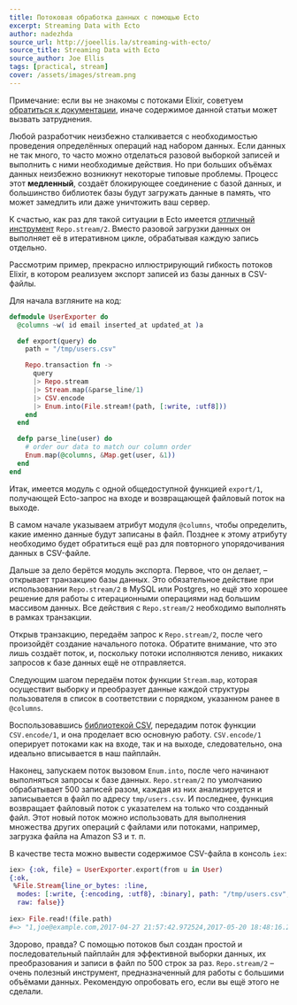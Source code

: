 ```yaml
---
title: Потоковая обработка данных с помощью Ecto
excerpt: Streaming Data with Ecto
author: nadezhda
source_url: http://joeellis.la/streaming-with-ecto/
source_title: Streaming Data with Ecto
source_author: Joe Ellis
tags: [practical, stream]
cover: /assets/images/stream.png
---
```

Примечание: если вы не знакомы с потоками Elixir, советуем [обратиться к документации](http://elixir-lang.org/getting-started/enumerables-and-streams.html#streams), иначе содержимое данной статьи может вызвать затруднения.

Любой разработчик неизбежно сталкивается с необходимостью проведения определённых операций над набором данных. Если данных не так много, то часто можно отделаться разовой выборкой записей и выполнить с ними необходимые действия. Но при больших объёмах данных неизбежно возникнут некоторые типовые проблемы. Процесс этот **медленный**, создаёт блокирующее соединение с базой данных, и большинство библиотек базы будут загружать данные в память, что может замедлить или даже уничтожить ваш сервер.

К счастью, как раз для такой ситуации в Ecto имеется [отличный инструмент](https://hexdocs.pm/ecto/Ecto.Repo.html#c:stream/2) `Repo.stream/2`. Вместо разовой загрузки данных он выполняет её в итеративном цикле, обрабатывая каждую запись отдельно.

Рассмотрим пример, прекрасно иллюстрирующий гибкость потоков Elixir, в котором реализуем экспорт записей из базы данных в CSV-файлы. 

Для начала взгляните на код:

```elixir
defmodule UserExporter do
  @columns ~w( id email inserted_at updated_at )a

  def export(query) do
    path = "/tmp/users.csv"

    Repo.transaction fn ->
      query
      |> Repo.stream
      |> Stream.map(&parse_line/1)
      |> CSV.encode
      |> Enum.into(File.stream!(path, [:write, :utf8]))
    end
  end

  defp parse_line(user) do
    # order our data to match our column order
    Enum.map(@columns, &Map.get(user, &1))
  end
end
```

Итак, имеется модуль с одной общедоступной функцией `export/1`, получающей Ecto-запрос на входе и возвращающей файловый поток на выходе.

В самом начале указываем атрибут модуля `@columns`, чтобы определить, какие именно данные будут записаны в файл. Позднее к этому атрибуту необходимо будет обратиться ещё раз для повторного упорядочивания данных в CSV-файле.

Дальше за дело берётся модуль экспорта. Первое, что он делает, – открывает транзакцию базы данных. Это обязательное действие при использовании `Repo.stream/2` в MySQL или Postgres, но ещё это хорошее решение для работы с итерационными операциями над большим массивом данных. Все действия с `Repo.stream/2` необходимо выполнять в рамках транзакции.

Открыв транзакцию, передаём запрос к `Repo.stream/2`, после чего произойдёт создание начального потока. Обратите внимание, что это лишь создаёт поток, и, поскольку потоки исполняются лениво, никаких запросов к базе данных ещё не отправляется.

Следующим шагом передаём поток функции `Stream.map`, которая осуществит выборку и преобразует данные каждой структуры пользователя в список в соответствии с порядком, указанном ранее в `@columns`.

Воспользовавшись [библиотекой CSV](https://github.com/beatrichartz/csv), передадим поток функции `CSV.encode/1`, и она проделает всю основную работу. `CSV.encode/1` оперирует потоками как на входе, так и на выходе, следовательно, она идеально вписывается в наш пайплайн.

Наконец, запускаем поток вызовом `Enum.into`, после чего начинают выполняться запросы к базе данных. `Repo.stream/2` по умолчанию обрабатывает 500 записей разом, каждая из них анализируется и записывается в файл по адресу `tmp/users.csv`. И последнее, функция возвращает файловый поток с указателем на только что созданный файл. Этот новый поток можно использовать для выполнения множества других операций с файлами или потоками, например, загрузка файла на Amazon S3 и т. п.

В качестве теста можно вывести содержимое CSV-файла в консоль `iex`:

```elixir
iex> {:ok, file} = UserExporter.export(from u in User)
{:ok,
 %File.Stream{line_or_bytes: :line,
  modes: [:write, {:encoding, :utf8}, :binary], path: "/tmp/users.csv",
  raw: false}}
  
iex> File.read!(file.path)
#=> "1,joe@example.com,2017-04-27 21:57:42.972524,2017-05-20 18:48:16.235083\r\n2,jane@example.com,2017-04-27 18:36:32.053556,2017-04-27 18:36:32.065434\r\n3,jill@example.com,2017-04-27 18:37:43.503567,2017-04-27 18:37:43.503575\r\n"
```

Здорово, правда? С помощью потоков был создан простой и последовательный пайплайн для эффективной выборки данных, их преобразования и записи в файл по 500 строк за раз. `Repo.stream/2` – очень полезный инструмент, предназначенный для работы с большими объёмами данных. Рекомендую опробовать его, если вы ещё этого не сделали.
